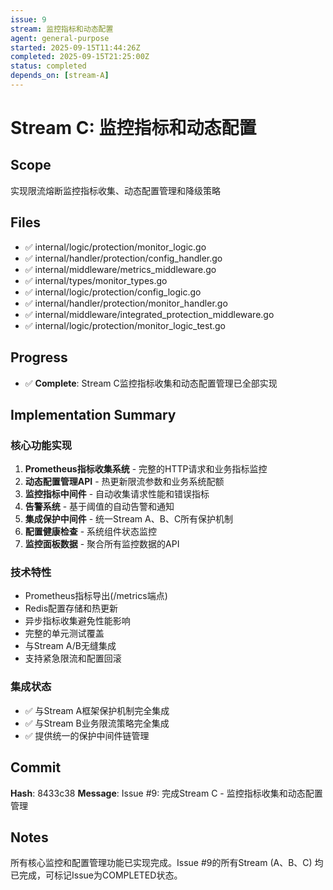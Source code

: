 ```yaml
---
issue: 9
stream: 监控指标和动态配置
agent: general-purpose
started: 2025-09-15T11:44:26Z
completed: 2025-09-15T21:25:00Z
status: completed
depends_on: [stream-A]
---
```


# Stream C: 监控指标和动态配置

## Scope
实现限流熔断监控指标收集、动态配置管理和降级策略

## Files
- ✅ internal/logic/protection/monitor_logic.go
- ✅ internal/handler/protection/config_handler.go
- ✅ internal/middleware/metrics_middleware.go
- ✅ internal/types/monitor_types.go
- ✅ internal/logic/protection/config_logic.go
- ✅ internal/handler/protection/monitor_handler.go
- ✅ internal/middleware/integrated_protection_middleware.go
- ✅ internal/logic/protection/monitor_logic_test.go

## Progress
- ✅ **Complete**: Stream C监控指标收集和动态配置管理已全部实现

## Implementation Summary

### 核心功能实现
1. **Prometheus指标收集系统** - 完整的HTTP请求和业务指标监控
2. **动态配置管理API** - 热更新限流参数和业务系统配额
3. **监控指标中间件** - 自动收集请求性能和错误指标
4. **告警系统** - 基于阈值的自动告警和通知
5. **集成保护中间件** - 统一Stream A、B、C所有保护机制
6. **配置健康检查** - 系统组件状态监控
7. **监控面板数据** - 聚合所有监控数据的API

### 技术特性
- Prometheus指标导出(/metrics端点)
- Redis配置存储和热更新
- 异步指标收集避免性能影响
- 完整的单元测试覆盖
- 与Stream A/B无缝集成
- 支持紧急限流和配置回滚

### 集成状态
- ✅ 与Stream A框架保护机制完全集成
- ✅ 与Stream B业务限流策略完全集成
- ✅ 提供统一的保护中间件链管理

## Commit
**Hash**: 8433c38
**Message**: Issue #9: 完成Stream C - 监控指标收集和动态配置管理

## Notes
所有核心监控和配置管理功能已实现完成。Issue #9的所有Stream (A、B、C) 均已完成，可标记Issue为COMPLETED状态。
